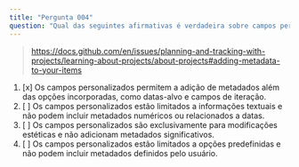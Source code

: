 ```yaml
---
title: "Pergunta 004"
question: "Qual das seguintes afirmativas é verdadeira sobre campos personalizados para itens no GitHub Projects?"
---
```



> https://docs.github.com/en/issues/planning-and-tracking-with-projects/learning-about-projects/about-projects#adding-metadata-to-your-items
1. [x] Os campos personalizados permitem a adição de metadados além das opções incorporadas, como datas-alvo e campos de iteração.
1. [ ] Os campos personalizados estão limitados a informações textuais e não podem incluir metadados numéricos ou relacionados a datas.
1. [ ] Os campos personalizados são exclusivamente para modificações estéticas e não adicionam metadados significativos.
1. [ ] Os campos personalizados estão limitados a opções predefinidas e não podem incluir metadados definidos pelo usuário.
